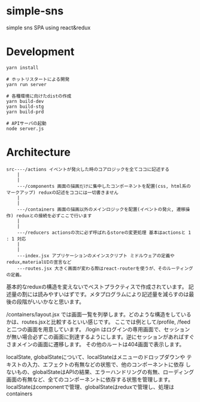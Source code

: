 # simple-sns
simple sns SPA using react&amp;redux

# Development

    yarn install

    # ホットリスタートによる開発
    yarn run server

    # 各種環境に向けたdistの作成
    yarn build-dev
    yarn build-stg
    yarn build-prd

    # APIサーバの起動
    node server.js

# Architecture

    src----/actions イベントが発火した時のコアロジックを全てココに記述する
        |
        |
        ---/components 画面の描画だけに集中したコンポーネントを配置(css, html系のマークアップ) reduxの記述をココには一切書きません
        |
        |
        ---/containers 画面の描画以外のメインロジックを配置(イベントの発火, 遷移操作) reduxとの接続を必ずここで行います
        |
        |
        ---/reducers actionsの次に必ず呼ばれるstoreの変更処理 基本はactionsと 1 : 1 対応
        |
        |
        ---index.jsx アプリケーションのメインスクリプト ミドルウェアの定義やredux,materialUIの宣言など
        ---routes.jsx 大きく画面が変わる際はreact-routerを使うが、そのルーティングの定義。


基本的なreduxの構造を変えないでベストプラクティスで作成されています。
記述量の割には読みやすいはずです。メタプログラムにより記述量を減らすのは最後の段階がいいかなと思います。


/containers/layout.jsx では画面一覧を列挙します。どのような構造をしているかは、routes.jsxと比較するといい感じです。
ここでは例として/profile, /feed と二つの画面を用意しています。
/login はログインの専用画面で、セッションが無い場合必ずこの画面に到達するようにします。逆にセッションがあればすぐさまメインの画面に遷移します。
その他のルートは404画面で表示します。


localState, globalStateについて、localStateはメニューのドロップダウンや
テキストの入力、エフェクトの有無などの状態で、他のコンポーネントに依存
しないもの、globalStateはAPIの結果、エラーハンドリングの有無、ローディング
画面の有無など、全てのコンポーネントに依存する状態を管理します。
localStateはcomponentで管理、globalStateはreduxで管理し、処理はcontainers
